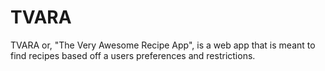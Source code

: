 # TVARA
TVARA or, "The Very Awesome Recipe App", is a web app that is meant to find recipes based off a users preferences and restrictions.  

